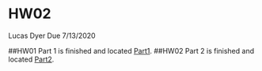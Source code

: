 # HW02
Lucas Dyer
Due 7/13/2020


##HW01 Part 1 is finished and located [Part1](HW02_A_Graph-Fails.Rmd).
##HW02 Part 2 is finished and located [Part2](HW02_BMimic_starter.Rmd).



